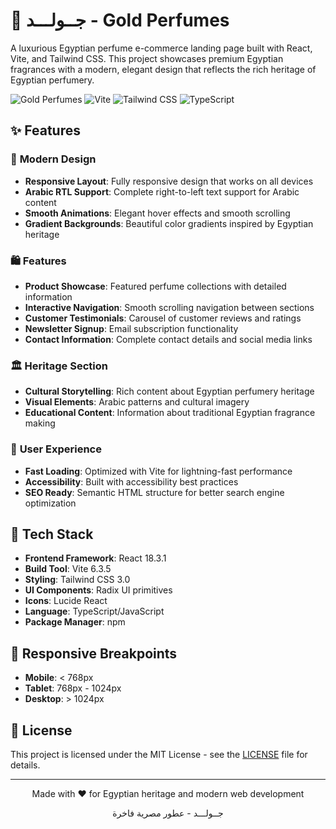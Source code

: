 # 🌹 جــولـــد - Gold Perfumes

A luxurious Egyptian perfume e-commerce landing page built with React, Vite, and Tailwind CSS. This project showcases premium Egyptian fragrances with a modern, elegant design that reflects the rich heritage of Egyptian perfumery.

![Gold Perfumes](https://img.shields.io/badge/React-18.3.1-blue) ![Vite](https://img.shields.io/badge/Vite-6.3.5-646CFF) ![Tailwind CSS](https://img.shields.io/badge/Tailwind_CSS-3.0-38B2AC) ![TypeScript](https://img.shields.io/badge/TypeScript-5.0-3178C6)

## ✨ Features

### 🎨 **Modern Design**

- **Responsive Layout**: Fully responsive design that works on all devices
- **Arabic RTL Support**: Complete right-to-left text support for Arabic content
- **Smooth Animations**: Elegant hover effects and smooth scrolling
- **Gradient Backgrounds**: Beautiful color gradients inspired by Egyptian heritage

### 🛍️ **Features**

- **Product Showcase**: Featured perfume collections with detailed information
- **Interactive Navigation**: Smooth scrolling navigation between sections
- **Customer Testimonials**: Carousel of customer reviews and ratings
- **Newsletter Signup**: Email subscription functionality
- **Contact Information**: Complete contact details and social media links

### 🏛️ **Heritage Section**

- **Cultural Storytelling**: Rich content about Egyptian perfumery heritage
- **Visual Elements**: Arabic patterns and cultural imagery
- **Educational Content**: Information about traditional Egyptian fragrance making

### 🎯 **User Experience**

- **Fast Loading**: Optimized with Vite for lightning-fast performance
- **Accessibility**: Built with accessibility best practices
- **SEO Ready**: Semantic HTML structure for better search engine optimization

## 🚀 Tech Stack

- **Frontend Framework**: React 18.3.1
- **Build Tool**: Vite 6.3.5
- **Styling**: Tailwind CSS 3.0
- **UI Components**: Radix UI primitives
- **Icons**: Lucide React
- **Language**: TypeScript/JavaScript
- **Package Manager**: npm


## 📱 Responsive Breakpoints

- **Mobile**: < 768px
- **Tablet**: 768px - 1024px
- **Desktop**: > 1024px

## 📄 License

This project is licensed under the MIT License - see the [LICENSE](LICENSE) file for details.




---

<div align="center">
  <p>Made with ❤️ for Egyptian heritage and modern web development</p>
  <p>جــولـــد - عطور مصرية فاخرة</p>
</div>
